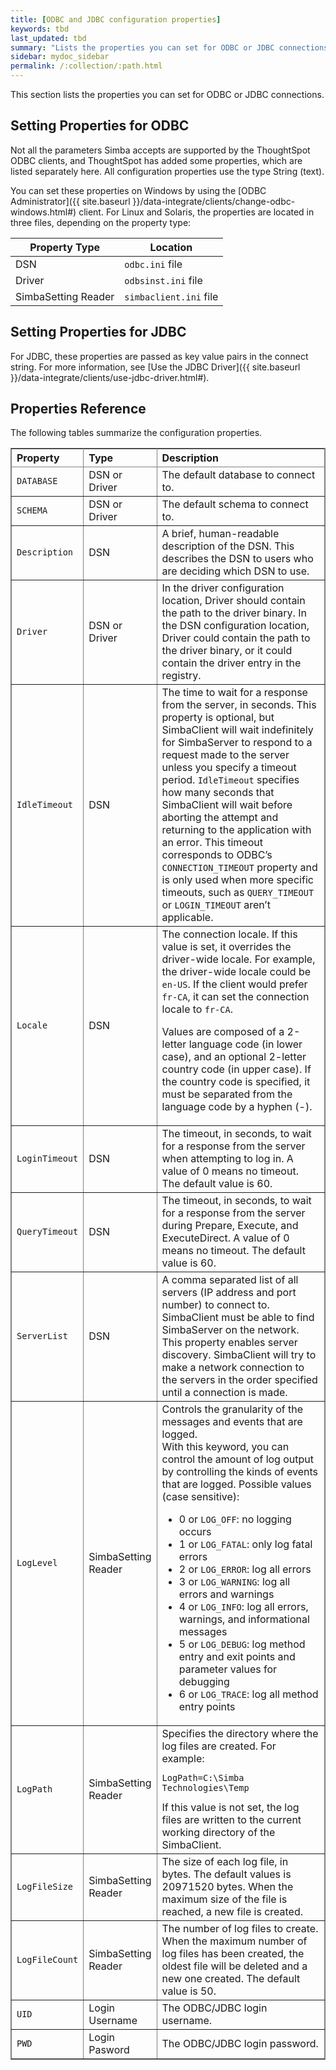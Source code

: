 ```yaml
---
title: [ODBC and JDBC configuration properties]
keywords: tbd
last_updated: tbd
summary: "Lists the properties you can set for ODBC or JDBC connections"
sidebar: mydoc_sidebar
permalink: /:collection/:path.html
---
```

This section lists the properties you can set for ODBC or JDBC connections.

## Setting Properties for ODBC

Not all the parameters Simba accepts are supported by the ThoughtSpot ODBC
clients, and ThoughtSpot has added some properties, which are listed separately
here. All configuration properties use the type String (text).

You can set these properties on Windows by using the [ODBC Administrator]({{
site.baseurl }}/data-integrate/clients/change-odbc-windows.html#) client. For
Linux and Solaris, the properties are located in three files, depending on the
property  type:

|Property Type|Location|
|-------------|--------|
|DSN|`odbc.ini` file|
|Driver|`odbsinst.ini` file|
|SimbaSetting Reader|`simbaclient.ini` file|

## Setting Properties for JDBC

For JDBC, these properties are passed as key value pairs in the connect string.
For more information, see [Use the JDBC Driver]({{ site.baseurl
}}/data-integrate/clients/use-jdbc-driver.html#).

## Properties Reference

The following tables summarize the configuration properties.

<table cellpadding="4" cellspacing="0" summary="" id="reference_h2b_cwk_vw__table_ok1_434_vw" class="table" frame="border" border="1" rules="all">
   <colgroup>
      <col style="width:15%"/>
      <col style="width:15%"/>
      <col style="width:70%"/>
   </colgroup>
   <thead class="thead" style="text-align:left;">
      <tr>
         <th>Property</th>
         <th>Type</th>
         <th>Description</th>
      </tr>
   </thead>
   <tbody class="tbody">
      <tr>
         <td><code>DATABASE</code></td>
         <td>DSN or Driver</td>
         <td>The default database to connect to.</td>
      </tr>
      <tr>
         <td><code>SCHEMA</code></td>
         <td>DSN or Driver</td>
         <td>The default schema to connect to.</td>
      </tr>
      <tr>
         <td><code>Description</code></td>
         <td>DSN</td>
         <td>A brief, human-readable description of the DSN. This describes the DSN to users
            who are deciding which DSN to use.
         </td>
      </tr>
      <tr>
         <td><code>Driver</code></td>
         <td>DSN or Driver</td>
         <td>In the driver configuration location, Driver should contain the path to the
            driver binary. In the DSN configuration location, Driver could contain the path to
            the driver binary, or it could contain the driver entry in the registry.
         </td>
      </tr>
      <tr>
         <td><code>IdleTimeout</code></td>
         <td>DSN</td>
         <td>The time to wait for a response from the server, in seconds. This property is
            optional, but SimbaClient will wait indefinitely for SimbaServer to respond to a
            request made to the server unless you specify a timeout period. <code>IdleTimeout</code>
            specifies how many seconds that SimbaClient will wait before aborting the attempt
            and returning to the application with an error. This timeout corresponds to ODBC’s
            <code>CONNECTION_TIMEOUT</code> property and is only used when more specific timeouts, such as
            <code>QUERY_TIMEOUT</code> or <code>LOGIN_TIMEOUT</code> aren’t applicable.
         </td>
      </tr>
      <tr>
         <td><code>Locale</code></td>
         <td>DSN</td>
         <td>
            The connection locale. If this value is set, it overrides the driver-wide
            locale. For example, the driver-wide locale could be <code>en-US</code>. If the client would
            prefer <code>fr-CA</code>, it can set the connection locale to <code>fr-CA</code>.
            <p class="p">Values are composed of a
               2-letter language code (in lower case), and an optional 2-letter country code (in
               upper case). If the country code is specified, it must be separated from the
               language code by a hyphen (-).
            </p>
         </td>
      </tr>
      <tr>
         <td><code>LoginTimeout</code></td>
         <td>DSN</td>
         <td>The timeout, in seconds, to wait for a response from the server when attempting
            to log in. A value of 0 means no timeout. The default value is 60.
         </td>
      </tr>
      <tr>
         <td><code>QueryTimeout</code></td>
         <td>DSN</td>
         <td>The timeout, in seconds, to wait for a response from the server during Prepare,
            Execute, and ExecuteDirect. A value of 0 means no timeout. The default value is
            60.
         </td>
      </tr>
      <tr>
         <td><code>ServerList</code></td>
         <td>DSN</td>
         <td>A comma separated list of all servers (IP address and port number) to connect
            to. SimbaClient must be able to find SimbaServer on the network. This property
            enables server discovery. SimbaClient will try to make a network connection to the
            servers in the order specified until a connection is made.
         </td>
      </tr>
      <tr>
         <td><code>LogLevel</code></td>
         <td>SimbaSetting Reader</td>
         <td>
            Controls the granularity of the messages and events that are logged.
            <div class="p" id="reference_h2b_cwk_vw__p_gcc_gq4_vw">
               With this keyword, you can control the amount of log output by
               controlling the kinds of events that are logged. Possible values (case sensitive):
               <ul class="ul" id="reference_h2b_cwk_vw__ul_hlw_gq4_vw">
                  <li class="li">0 or <code>LOG_OFF</code>: no logging occurs</li>
                  <li class="li">1 or <code>LOG_FATAL</code>: only log fatal errors</li>
                  <li class="li">2 or <code>LOG_ERROR</code>: log all errors</li>
                  <li class="li">3 or <code>LOG_WARNING</code>: log all errors and warnings</li>
                  <li class="li">4 or <code>LOG_INFO</code>: log all errors, warnings, and informational messages</li>
                  <li class="li">5 or <code>LOG_DEBUG</code>: log method entry and exit points and parameter values for
                     debugging
                  </li>
                  <li class="li">6 or <code>LOG_TRACE</code>: log all method entry points</li>
               </ul>
            </div>
         </td>
      </tr>
      <tr>
         <td><code>LogPath</code></td>
         <td>SimbaSetting Reader</td>
         <td>
            Specifies the directory where the log files are created. For
            example:
            <pre class="pre codeblock"><code>LogPath=C:\Simba Technologies\Temp</code></pre>
            If this value is
            not set, the log files are written to the current working directory of the
            SimbaClient.
         </td>
      </tr>
      <tr>
         <td><code>LogFileSize</code></td>
         <td>SimbaSetting Reader</td>
         <td>The size of each log file, in bytes. The default values is 20971520 bytes. When
            the maximum size of the file is reached, a new file is created.
         </td>
      </tr>
      <tr>
         <td><code>LogFileCount</code></td>
         <td>SimbaSetting Reader</td>
         <td>The number of log files to create. When the maximum
            number of log files has been created, the oldest file will be deleted and a new one
            created. The default value is 50.
         </td>
      </tr>
      <tr>
         <td><code>UID</code></td>
         <td>Login Username</td>
         <td>The ODBC/JDBC login username.
         </td>
      </tr>
      <tr>
         <td><code>PWD</code></td>
         <td>Login Pasword</td>
         <td>The ODBC/JDBC login password.
         </td>
      </tr>
   </tbody>
</table>
